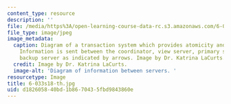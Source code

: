 ```yaml
---
content_type: resource
description: ''
file: /media/https%3A/open-learning-course-data-rc.s3.amazonaws.com/6-033-computer-system-engineering-spring-2018/d182605840bd1b8670435fbd9843860e_6-033s18-th.jpg
file_type: image/jpeg
image_metadata:
  caption: Diagram of a transaction system which provides atomicity and isolation.
    Information is sent between the coordinator, view server, primary server, and
    backup server as indicated by arrows. Image by Dr. Katrina LaCurts.
  credit: Image by Dr. Katrina LaCurts.
  image-alt: 'Diagram of information between servers. '
resourcetype: Image
title: 6-033s18-th.jpg
uid: d1826058-40bd-1b86-7043-5fbd9843860e
---
```

